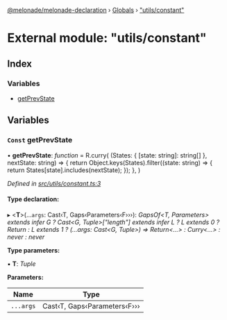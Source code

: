 [@melonade/melonade-declaration](../README.md) › [Globals](../globals.md) › ["utils/constant"](_utils_constant_.md)

# External module: "utils/constant"

## Index

### Variables

* [getPrevState](_utils_constant_.md#const-getprevstate)

## Variables

### `Const` getPrevState

• **getPrevState**: *function* =  R.curry(
  (States: { [state: string]: string[] }, nextState: string) => {
    return Object.keys(States).filter((state: string) => {
      return States[state].includes(nextState);
    });
  },
)

*Defined in [src/utils/constant.ts:3](https://github.com/devit-tel/melonade-declaration/blob/f57d96e/src/utils/constant.ts#L3)*

#### Type declaration:

▸ <**T**>(...`args`: Cast‹T, Gaps‹Parameters‹F›››): *GapsOf<T, Parameters<F>> extends infer G ? Cast<G, Tuple<any>>["length"] extends infer L ? L extends 0 ? Return<F> : L extends 1 ? (...args: Cast<G, Tuple<any>>) => Return<...> : Curry<...> : never : never*

**Type parameters:**

▪ **T**: *Tuple*

**Parameters:**

Name | Type |
------ | ------ |
`...args` | Cast‹T, Gaps‹Parameters‹F››› |
